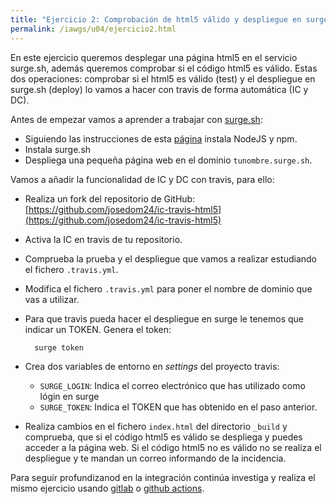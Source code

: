```yaml
---
title: "Ejercicio 2: Comprobación de html5 válido y despliegue en surge.sh (test y deploy)"
permalink: /iawgs/u04/ejercicio2.html
---
```


En este ejercicio queremos desplegar una página html5 en el servicio surge.sh, además queremos comprobar si el código html5 es válido. Estas dos operaciones: comprobar si el html5 es válido (test) y el despliegue en surge.sh (deploy) lo vamos a hacer con travis de forma automática (IC y DC).

Antes de empezar vamos a aprender a trabajar con [surge.sh](http://surge.sh/):

* Siguiendo las instrucciones de esta [página](https://linuxconfig.org/how-to-install-nodejs-on-debian-9-stretch-linux) instala NodeJS y npm.
* Instala surge.sh
* Despliega una pequeña página web en el dominio `tunombre.surge.sh`.

Vamos a añadir la funcionalidad de IC y DC con travis, para ello:

* Realiza un fork del repositorio de GitHub: [https://github.com/josedom24/ic-travis-html5](https://github.com/josedom24/ic-travis-html5)
* Activa la IC en travis de tu repositorio.
* Comprueba la prueba y el despliegue que vamos a realizar estudiando el fichero `.travis.yml`.
* Modifica el fichero `.travis.yml` para poner el nombre de dominio que vas a utilizar.
* Para que travis pueda hacer el despliegue en surge le tenemos que indicar un TOKEN. Genera el token:
	
		surge token

* Crea dos variables de entorno en *settings* del proyecto travis:
	
    * `SURGE_LOGIN`: Indica el correo electrónico que has utilizado como lógin en surge
    * `SURGE_TOKEN`: Indica el TOKEN que has obtenido en el paso anterior.

* Realiza cambios en el fichero `index.html` del directorio `_build` y comprueba, que si el código html5 es válido se despliega y puedes acceder a la página web. Si el código html5 no es válido no se realiza el despliegue y te mandan un correo informando de la incidencia.

Para seguir profundizanod en la integración continúa investiga y realiza el mismo ejercicio usando [gitlab](https://about.gitlab.com/product/continuous-integration/) o [github actions](https://github.com/features/actions).
